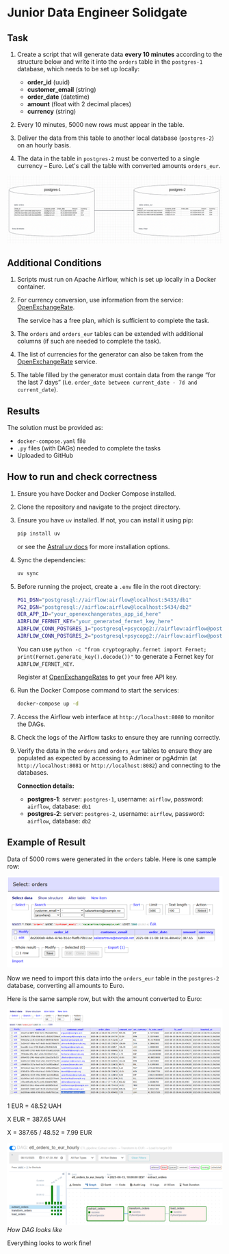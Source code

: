 # Junior Data Engineer Solidgate

## Task

1. Create a script that will generate data **every 10 minutes** according to the structure below and write it into the `orders` table in the `postgres-1` database, which needs to be set up locally:

   - **order_id** (uuid)
   - **customer_email** (string)
   - **order_date** (datetime)
   - **amount** (float with 2 decimal places)
   - **currency** (string)

2. Every 10 minutes, 5000 new rows must appear in the table.

3. Deliver the data from this table to another local database (`postgres-2`) on an hourly basis.

4. The data in the table in `postgres-2` must be converted to a single currency – Euro. Let's call the table with converted amounts `orders_eur`.

![diagram](./assets/diagram.png)

## Additional Conditions

1. Scripts must run on Apache Airflow, which is set up locally in a Docker container.
2. For currency conversion, use information from the service: [OpenExchangeRate][1].

   The service has a free plan, which is sufficient to complete the task.

3. The `orders` and `orders_eur` tables can be extended with additional columns (if such are needed to complete the task).
4. The list of currencies for the generator can also be taken from the [OpenExchangeRate][1] service.
5. The table filled by the generator must contain data from the range “for the last 7 days” (i.e. `order_date between current_date - 7d and current_date`).

## Results

The solution must be provided as:

- `docker-compose.yaml` file
- `.py` files (with DAGs) needed to complete the tasks
- Uploaded to GitHub

## How to run and check correctness

1. Ensure you have Docker and Docker Compose installed.
2. Clone the repository and navigate to the project directory.
3. Ensure you have `uv` installed. If not, you can install it using pip:

   ```bash
   pip install uv
   ```

   or see the [Astral uv docs](https://docs.astral.sh/uv/) for more installation options.

4. Sync the dependencies:

   ```bash
   uv sync
   ```

5. Before running the project, create a `.env` file in the root directory:

   ```bash
   PG1_DSN="postgresql://airflow:airflow@localhost:5433/db1"
   PG2_DSN="postgresql://airflow:airflow@localhost:5434/db2"
   OER_APP_ID="your_openexchangerates_app_id_here"
   AIRFLOW_FERNET_KEY="your_generated_fernet_key_here"
   AIRFLOW_CONN_POSTGRES_1="postgresql+psycopg2://airflow:airflow@postgres-1:5432/db1"
   AIRFLOW_CONN_POSTGRES_2="postgresql+psycopg2://airflow:airflow@postgres-2:5432/db2"
   ```

   You can use `python -c "from cryptography.fernet import Fernet; print(Fernet.generate_key().decode())"` to generate a Fernet key for `AIRFLOW_FERNET_KEY`.

   Register at [OpenExchangeRates][2] to get your free API key.

6. Run the Docker Compose command to start the services:

   ```bash
   docker-compose up -d
   ```

7. Access the Airflow web interface at `http://localhost:8080` to monitor the DAGs.

8. Check the logs of the Airflow tasks to ensure they are running correctly.

9. Verify the data in the `orders` and `orders_eur` tables to ensure they are populated as expected by accessing to Adminer or pgAdmin (at `http://localhost:8081` or `http://localhost:8082`) and connecting to the databases.

   **Connection details:**

   - **postgres-1**: server: `postgres-1`, username: `airflow`, password: `airflow`, database: `db1`
   - **postgres-2**: server: `postgres-2`, username: `airflow`, password: `airflow`, database: `db2`

## Example of Result

Data of 5000 rows were generated in the `orders` table. Here is one sample row:

![Sample Order](/assets/sample_order.png)

Now we need to import this data into the `orders_eur` table in the `postgres-2` database, converting all amounts to Euro.

Here is the same sample row, but with the amount converted to Euro:

![Sample Order EUR](/assets/sample_order_eur.png)

1 EUR = 48.52 UAH

X EUR = 387.65 UAH

X = 387.65 / 48.52 = 7.99 EUR

![alt text](./assets/dag.png)
_How DAG looks like_

Everything looks to work fine!

[1]: https://docs.openexchangerates.org/reference/api-introduction
[2]: https://openexchangerates.org/account/app-ids
